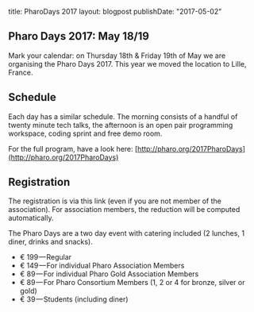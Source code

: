 title: PharoDays 2017
layout: blogpost
publishDate: "2017-05-02"

## Pharo Days 2017: May 18/19


Mark your calendar: on Thursday 18th & Friday 19th of May we are organising the Pharo Days 2017. This year we moved the location to Lille, France. 

## Schedule

Each day has a similar schedule. The morning consists of a handful of twenty minute tech talks, the afternoon is an open pair programming workspace, coding sprint and free demo room.

For the full program, have a look here: [http://pharo.org/2017PharoDays](http://pharo.org/2017PharoDays)
 

## Registration

The registration is via this link \(even if you are not member of the association\). For association members, the reduction will be computed automatically. 

The Pharo Days are a two day event with catering included \(2 lunches, 1 diner, drinks and snacks\).

- € 199 — Regular
- € 149 — For individual Pharo Association Members
- € 89 — For individual Pharo Gold Association Members
- € 89 — For Pharo Consortium Members \(1, 2 or 4 for bronze, silver or gold\)
- € 39 — Students \(including diner\)
